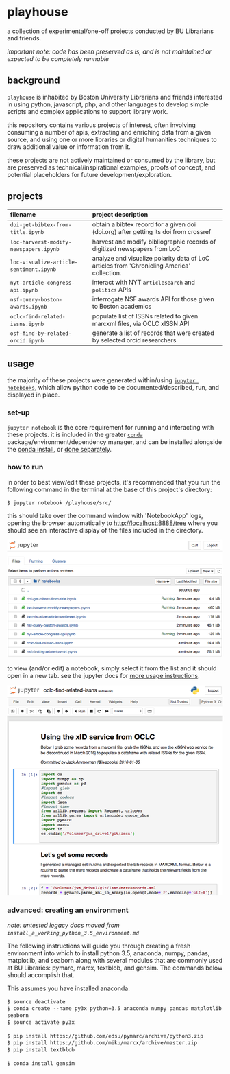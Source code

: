 # playhouse

a collection of experimental/one-off projects conducted by BU Librarians and friends.


_important note: code has been preserved as is, and is not maintained or expected to be completely runnable_

## background

`playhouse` is inhabited by Boston University Librarians and friends interested in
  using python, javascript, php, and other languages to develop simple scripts and
  complex applications to support library work.

this repository contains various projects of interest, often involving consuming
  a number of apis, extracting and enriching data from a given source, and
  using one or more libraries or digital humanities techniques to draw additional
  value or information from it.

these projects are not actively maintained or consumed by the library, but are
  preserved as technical/inspirational examples, proofs of concept, and potential
  placeholders for future development/exploration.

## projects

|filename|project description|
|:-------|:------------------|
|`doi-get-bibtex-from-title.ipynb`|obtain a bibtex record for a given doi (doi.org) after getting its doi from crossref|
|`loc-harverst-modify-newspapers.ipynb`|harvest and modify bibliographic records of digitized newspapers from LoC|
|`loc-visualize-article-sentiment.ipynb`|analyze and visualize polarity data of LoC articles from 'Chronicling America' collection. |
|`nyt-article-congress-api.ipynb`|interact with NYT `articlesearch` and `politics` APIs |
|`nsf-query-boston-awards.ipynb`|interrogate NSF awards API for those given to Boston academics |
|`oclc-find-related-issns.ipynb`|populate list of ISSNs related to given marcxml files, via OCLC xISSN API|
|`osf-find-by-related-orcid.ipynb`|generate a list of records that were created by selected orcid researchers|


## usage

the majority of these projects were generated within/using
  [`jupyter notebooks`](https://jupyter-notebook.readthedocs.io/en/latest/notebook.html),
  which allow python code to be documented/described, run, and displayed in place.


### set-up

`jupyter notebook` is the core requirement for running and interacting with these
  projects. it is included in the greater [`conda`](https://conda.io/docs/index.html)
  package/environment/dependency manager, and can be installed alongside the
  [conda install](https://conda.io/docs/user-guide/install/index.html), or
  [done separately](https://jupyter.readthedocs.io/en/latest/install.html#id4).

### how to run

in order to best view/edit these projects, it's recommended that you run the following
  command in the terminal at the base of this project's directory:

```
$ jupyter notebook /playhouse/src/
```

this should take over the command window with 'NotebookApp' logs, opening the
  browser automatically to [http://localhost:8888/tree](http://localhost:8888/tree)
  where you should see an interactive display of the files included in the directory.
  
![jupyter-notebook-screenshot_tree](./img/screenshot-jupyter-tree.png)

to view (and/or edit) a notebook, simply select it from the list and it should
  open in a new tab. see the jupyter docs for [more usage instructions](https://jupyter-notebook.readthedocs.io/en/latest/notebook.html#starting-the-notebook-server).
  
![jupyter-notebook-screenshot_view](./img/screenshot-jupyter-view.png)


### advanced: creating an environment

_note: untested legacy docs moved from `install_a_working_python_3.5_environment.md`_

The following instructions will guide you through creating a fresh environment into which to install python 3.5, anaconda, numpy, pandas, matplotlib, and seaborn along with several modules that are commonly used at BU Libraries: pymarc, marcx, textblob, and gensim. The commands below should accomplish that.

This assumes you have installed anaconda.  

```
$ source deactivate
$ conda create --name py3x python=3.5 anaconda numpy pandas matplotlib seaborn
$ source activate py3x

$ pip install https://github.com/edsu/pymarc/archive/python3.zip
$ pip install https://github.com/miku/marcx/archive/master.zip
$ pip install textblob

$ conda install gensim
```
